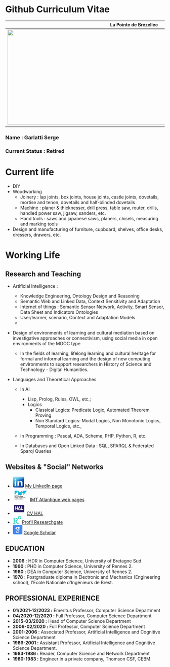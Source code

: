 #  Github Curriculum Vitae

| **La Pointe de Brézellec**                                        |
|-------------------------------------------------------------|
| <img src="media/P5170270_DxO.jpg" width="800" height="300"> |


### Name : Garlatti Serge

### Current Status : Retired

# Current life
* DIY
* Woodworking
  * Joinery : lap joints, box joints, house joints, castle joints, dovetails, mortise and tenon, dovetails and half-blinded dovetails
  * Machine : planer & thicknesser, drill press, table saw, router, drills, handled power saw, jigsaw, sanders,  etc. 
  * Hand tools : saws and japanese saws, planers, chisels, measuring and marking tools
* Design and manufacturing of furniture, cupboard, shelves, office desks, dressers, drawers, etc.

# Working Life

## Research and Teaching

* Artificial Intelligence : 
    * Knowledge Engineering, Ontology Design and Reasoning
    * Semantic Web and Linked Data, Context Sensitivity and Adaptation
    * Internet of things : Semantic Sensor Network, Activity, Smart Sensor, Data Sheet and Indicators Ontologies
    * User/learner, scenario, Context and Adaptation Models
    * 
* Design of environments of learning and cultural mediation based on investigative approaches or connectivism, using social media in open environments of the MOOC type
  * In the fields of learning, lifelong learning and cultural heritage for formal and informal learning and the design of new computing environments to support researchers in History of Science and Technology - Digital Humanities.
  
* Languages and Theoretical Approaches
  *  In AI
     * Lisp, Prolog, Rules, OWL, etc.;
     * Logics
       * Classical Logics: Predicate Logic, Automated Theorem Proving 
       * Non Standard Logics: Modal Logics, Non Monotonic Logics, Temporal Logics, etc.,
       
  *  In Programming : Pascal, ADA, Scheme, PHP, Python, R, etc.
  
  *  In Databases and Open Linked Data : SQL, SPARQL & Federated Sparql Queries
  
## Websites & "Social" Networks

* <img src="media/linkedin.jpeg" width="35" height="35"> <a href="https://www.linkedin.com/in/sergegarlatti/" target="_blank" > My LinkedIn page </a>
* <img src="media/IMTatlantique.jpeg" width="50" height="40"> <a href="https://www.imt-atlantique.fr/fr/personne/serge-garlatti" target="_blank" > IMT Atlantique web pages </a>
* <img src="media/HAL.jpeg" width="40" height="40"> <a href="https://cv.archives-ouvertes.fr/serge-garlatti" target="_blank" > CV HAL </a>
* <img src="media/RG.jpeg" width="25" height="25"> <a href="https://www.researchgate.net/profile/Serge-Garlatti" target="_blank" > Profil Researchgate </a>
* <img src="media/GS.jpeg" width="30" height="30"> <a href="https://scholar.google.fr/citations?view_op=list_works&hl=fr&user=yCdOUkUAAAAJ&gmla=AJsN-F4mAq6P6-KVZwH0xdTrWGOMPNylF17kmPamTpVtKMETOQYq3NsLYgnrtCyD9yfGnEsf-mLDGHS21FCEmocw8j3Po4YIT2-aBtx3d090iG4hJvnSRX7FSmTglHkyRBrAWAYMy6kQcCSEVlVCTKpAuL_AG94i5F2mYOT-s6Wfe_zmeg5oOFU" target="_blank" > Google Scholar </a>

## EDUCATION

* **2006** : HDR  in Computer Science, University of Bretagne Sud
* **1990** : PHD in Computer Science, University of Rennes 2.
* **1980** : DEA in Computer Science, University of Rennes 2.
* **1978** : Postgraduate diploma in Electronic and Mechanics (Engineering school), l'Ecole Nationale d'Ingénieurs de Brest.

## PROFESSIONAL EXPERIENCE

* **01/2021-12/2023 :** Emeritus Professor, Computer Science Department
* **04/2020-12/2020 :** Full Professor, Computer Science Department
* **2015-03/2020 :** Head of Computer Science Department
* **2006-02/2020 :** Full Professor, Computer Science Department
* **2001-2006 :** Associated Professor, Artificial Intelligence and Cognitive Science Department
* **1986-2001 :** Assistant Professor, Artificial Intelligence and Cognitive Science Department.
* **1983-1986 :** Reader, Computer Science and Network Department
* **1980-1983 :** Engineer in a private company, Thomson CSF, CEBM.
